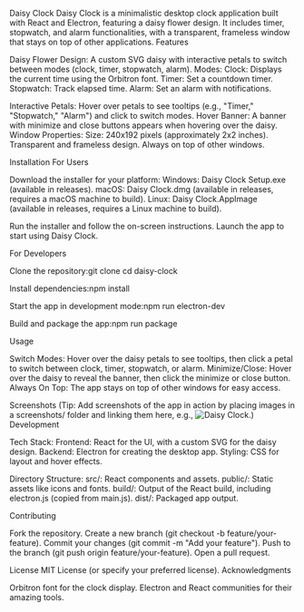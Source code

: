 Daisy Clock
Daisy Clock is a minimalistic desktop clock application built with React and Electron, featuring a daisy flower design. It includes timer, stopwatch, and alarm functionalities, with a transparent, frameless window that stays on top of other applications.
Features

Daisy Flower Design: A custom SVG daisy with interactive petals to switch between modes (clock, timer, stopwatch, alarm).
Modes:
Clock: Displays the current time using the Orbitron font.
Timer: Set a countdown timer.
Stopwatch: Track elapsed time.
Alarm: Set an alarm with notifications.


Interactive Petals: Hover over petals to see tooltips (e.g., "Timer," "Stopwatch," "Alarm") and click to switch modes.
Hover Banner: A banner with minimize and close buttons appears when hovering over the daisy.
Window Properties:
Size: 240x192 pixels (approximately 2x2 inches).
Transparent and frameless design.
Always on top of other windows.



Installation
For Users

Download the installer for your platform:
Windows: Daisy Clock Setup.exe (available in releases).
macOS: Daisy Clock.dmg (available in releases, requires a macOS machine to build).
Linux: Daisy Clock.AppImage (available in releases, requires a Linux machine to build).


Run the installer and follow the on-screen instructions.
Launch the app to start using Daisy Clock.

For Developers

Clone the repository:git clone <your-repo-url>
cd daisy-clock


Install dependencies:npm install


Start the app in development mode:npm run electron-dev


Build and package the app:npm run package



Usage

Switch Modes: Hover over the daisy petals to see tooltips, then click a petal to switch between clock, timer, stopwatch, or alarm.
Minimize/Close: Hover over the daisy to reveal the banner, then click the minimize or close button.
Always On Top: The app stays on top of other windows for easy access.

Screenshots
(Tip: Add screenshots of the app in action by placing images in a screenshots/ folder and linking them here, e.g., ![Daisy Clock](screenshots/daisy-clock.png).)
Development

Tech Stack:
Frontend: React for the UI, with a custom SVG for the daisy design.
Backend: Electron for creating the desktop app.
Styling: CSS for layout and hover effects.


Directory Structure:
src/: React components and assets.
public/: Static assets like icons and fonts.
build/: Output of the React build, including electron.js (copied from main.js).
dist/: Packaged app output.



Contributing

Fork the repository.
Create a new branch (git checkout -b feature/your-feature).
Commit your changes (git commit -m "Add your feature").
Push to the branch (git push origin feature/your-feature).
Open a pull request.

License
MIT License (or specify your preferred license).
Acknowledgments

Orbitron font for the clock display.
Electron and React communities for their amazing tools.

